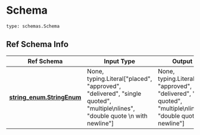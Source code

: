 # Schema
```
type: schemas.Schema
```

## Ref Schema Info
Ref Schema | Input Type | Output Type
---------- | ---------- | -----------
[**string_enum.StringEnum**](../../../../../../components/schema/string_enum.md) | None, typing.Literal["placed", "approved", "delivered", "single quoted", "multiple\nlines", "double quote \n with newline"] | None, typing.Literal["placed", "approved", "delivered", "single quoted", "multiple\nlines", "double quote \n with newline"]
